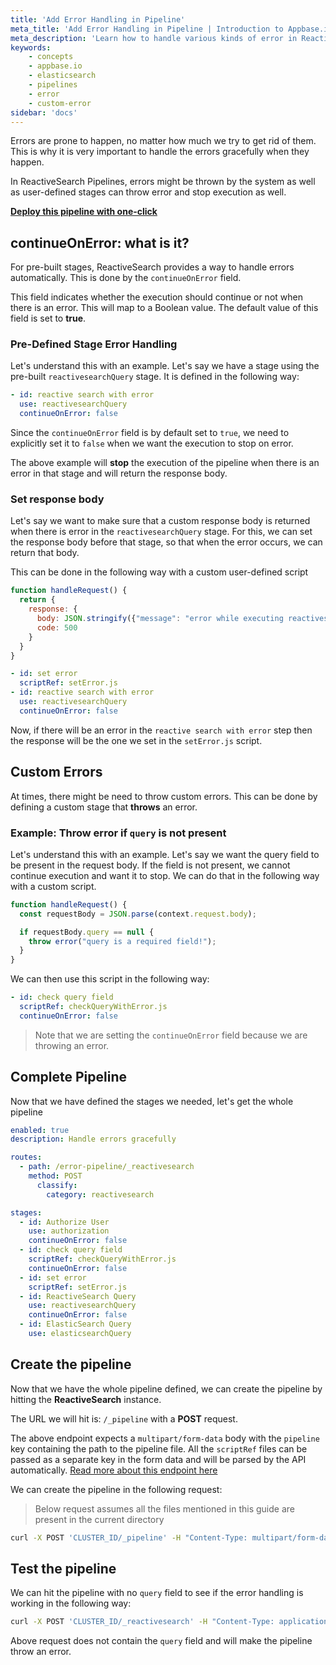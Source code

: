 ```yaml
---
title: 'Add Error Handling in Pipeline'
meta_title: 'Add Error Handling in Pipeline | Introduction to Appbase.io'
meta_description: 'Learn how to handle various kinds of error in ReactiveSearch Pipelines'
keywords:
    - concepts
    - appbase.io
    - elasticsearch
    - pipelines
    - error
    - custom-error
sidebar: 'docs'
---
```


Errors are prone to happen, no matter how much we try to get rid of them. This is why it is very important to handle the errors gracefully when they happen.

In ReactiveSearch Pipelines, errors might be thrown by the system as well as user-defined stages can throw error and stop execution as well.

**[Deploy this pipeline with one-click](https://dashboard.reactivesearch.io/deploy?template=https://raw.githubusercontent.com/appbaseio/pipelines-template/master/error_handling/pipeline_oneclick.json)**

## continueOnError: what is it?

For pre-built stages, ReactiveSearch provides a way to handle errors automatically. This is done by the `continueOnError` field.

This field indicates whether the execution should continue or not when there is an error. This will map to a Boolean value.
The default value of this field is set to **true**.

### Pre-Defined Stage Error Handling

Let's understand this with an example. Let's say we have a stage using the pre-built `reactivesearchQuery` stage. It is defined in the following way:

```yml
- id: reactive search with error
  use: reactivesearchQuery
  continueOnError: false
```

Since the `continueOnError` field is by default set to `true`, we need to explicitly set it to `false` when we want the execution to stop on error.

The above example will **stop** the execution of the pipeline when there is an error in that stage and will return the response body.

### Set response body

Let's say we want to make sure that a custom response body is returned when there is error in the `reactivesearchQuery` stage. For this, we can set the response body before that stage, so that when the error occurs, we can return that body.

This can be done in the following way with a custom user-defined script

```js
function handleRequest() {
  return {
    response: {
      body: JSON.stringify({"message": "error while executing reactivesearch"}),
      code: 500
    }
  }
}
```

```yml
- id: set error
  scriptRef: setError.js
- id: reactive search with error
  use: reactivesearchQuery
  continueOnError: false
```

Now, if there will be an error in the `reactive search with error` step then the response will be the one we set in the `setError.js` script.

## Custom Errors

At times, there might be need to throw custom errors. This can be done by defining a custom stage that **throws** an error.

### Example: Throw error if `query` is not present

Let's understand this with an example. Let's say we want the query field to be present in the request body. If the field is not present, we cannot continue execution and want it to stop. We can do that in the following way with a custom script.

```js
function handleRequest() {
  const requestBody = JSON.parse(context.request.body);

  if requestBody.query == null {
    throw error("query is a required field!");
  }
}
```

We can then use this script in the following way:

```yml
- id: check query field
  scriptRef: checkQueryWithError.js
  continueOnError: false
```

> Note that we are setting the `continueOnError` field because we are throwing an error.

## Complete Pipeline

Now that we have defined the stages we needed, let's get the whole pipeline

```yml
enabled: true
description: Handle errors gracefully

routes:
  - path: /error-pipeline/_reactivesearch
    method: POST
      classify:
        category: reactivesearch

stages:
  - id: Authorize User
    use: authorization
    continueOnError: false
  - id: check query field
    scriptRef: checkQueryWithError.js
    continueOnError: false
  - id: set error
    scriptRef: setError.js
  - id: ReactiveSearch Query
    use: reactivesearchQuery
    continueOnError: false
  - id: ElasticSearch Query
    use: elasticsearchQuery
```

## Create the pipeline

Now that we have the whole pipeline defined, we can create the pipeline by hitting the **ReactiveSearch** instance.

The URL we will hit is: `/_pipeline` with a **POST** request.

The above endpoint expects a `multipart/form-data` body with the `pipeline` key containing the path to the pipeline file. All the `scriptRef` files can be passed as a separate key in the form data and will be parsed by the API automatically. [Read more about this endpoint here](https://api.reactivesearch.io/#05fbf00d-1698-4ddf-9ad1-22bc740a5379)

We can create the pipeline in the following request:

> Below request assumes all the files mentioned in this guide are present in the current directory

```sh
curl -X POST 'CLUSTER_ID/_pipeline' -H "Content-Type: multipart/form-data" --form "pipeline=pipeline.yaml" --form "checkQueryWithError.js=checkQueryWithError.js" --form "setError.js=setError.js"
```

## Test the pipeline

We can hit the pipeline with no `query` field to see if the error handling is working in the following way:

```sh
curl -X POST 'CLUSTER_ID/_reactivesearch' -H "Content-Type: application/json" -d '{"settings": {"backend": "elasticsearch"}}'
```

Above request does not contain the `query` field and will make the pipeline throw an error.

